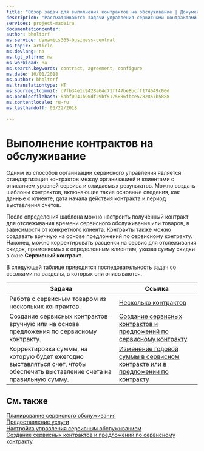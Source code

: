 ```yaml
---
title: "Обзор задач для выполнения контрактов на обслуживание | Документы Майкрософт"
description: "Рассматриваются задачи управления сервисными контрактами с клиентами."
services: project-madeira
documentationcenter: 
author: bholtorf
ms.service: dynamics365-business-central
ms.topic: article
ms.devlang: na
ms.tgt_pltfrm: na
ms.workload: na
ms.search.keywords: contract, agreement, configure
ms.date: 10/01/2018
ms.author: bholtorf
ms.translationtype: HT
ms.sourcegitcommit: d7fb34e1c9428a64c71ff47be8bcff174649c00d
ms.openlocfilehash: 5abf0941b90df29bf5175886fbce5782857b5888
ms.contentlocale: ru-ru
ms.lasthandoff: 03/22/2018

---
```

# <a name="fulfilling-service-contracts"></a>Выполнение контрактов на обслуживание 
Одним из способов организации сервисного управления является стандартизация контрактов между организацией и клиентами с описанием уровней сервиса и ожидаемых результатов. Можно создать шаблоны контрактов, включающие такие основные сведения, как данные о клиенте, дата начала действия контракта и период выставления счетов.  
  
После определения шаблона можно настроить полученный контракт для отслеживания времени сервисного обслуживания или товаров, в зависимости от конкретного клиента. Контракты также можно создавать вручную на основе предложений по сервисному контракту. Наконец, можно корректировать расценки на сервис для отслеживания скидок, применяемых к определенным клиентам, указав сумму скидки в окне **Сервисный контракт**.  

В следующей таблице приводится последовательность задач со ссылками на разделы, в которых они описываются.   
  
|**Задача**|**Ссылка**|  
|------------|-------------|  
|Работа с сервисным товаром из нескольких контрактов. | [Несколько контрактов](service-multiple-contracts.md)|  
|Создание сервисных контрактов вручную или на основе предложения по сервисному контракту.| [Создание сервисных контрактов и предложений по сервисному контракту](service-how-to-create-service-contracts-and-service-contract-quotes.md)|
|Корректировка суммы, на которую будет ежегодно выставляться счет, чтобы обеспечить выставление счета на правильную сумму.|[Изменение годовой суммы в сервисном контракте или в предложении по контракту](service-how-to-change-the-annual-amount-on-service-contracts-or-contract-quotes.md)|

## <a name="see-also"></a>См. также
[Планирование сервисного обслуживания](service-plan-service.md)  
[Предоставление услуги](service-deliver-service.md)  
[Настройка управления сервисным обслуживанием](service-setup-service.md)  
[Создание сервисных контрактов и предложений по сервисному контракту](service-how-to-create-service-contracts-and-service-contract-quotes.md)  

